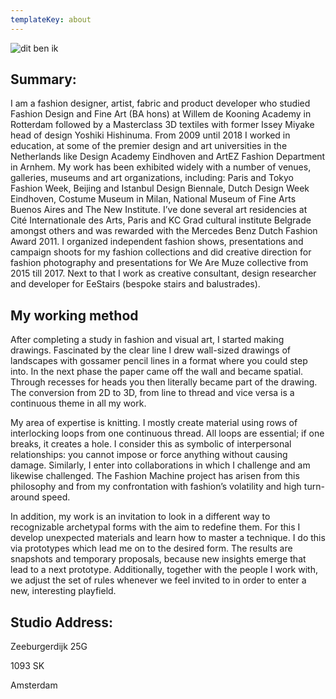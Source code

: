 ```yaml
---
templateKey: about
---
```

![dit ben ik](/assets/01-mg_3461-web.jpg)

## Summary:

I am a fashion designer, artist, fabric and product developer who studied Fashion Design and Fine Art (BA hons) at Willem de Kooning Academy in Rotterdam followed by a Masterclass 3D textiles with former Issey Miyake head of design Yoshiki Hishinuma. From 2009 until 2018 I worked in education, at some of the premier design and art universities in the Netherlands like Design Academy Eindhoven and ArtEZ Fashion Department in Arnhem. My work has been exhibited widely with a number of venues, galleries, museums and art organizations, including: Paris and Tokyo Fashion Week, Beijing and Istanbul Design Biennale, Dutch Design Week Eindhoven, Costume Museum in Milan, National Museum of Fine Arts Buenos Aires and The New Institute. I’ve done several art residencies at Cité Internationale des Arts, Paris and KC Grad cultural institute Belgrade amongst others and was rewarded with the Mercedes Benz Dutch Fashion Award 2011. I organized independent fashion shows, presentations and campaign shoots for my fashion collections and did creative direction for fashion photography and presentations for We Are Muze collective from 2015 till 2017. Next to that I work as creative consultant, design researcher and developer for EeStairs (bespoke stairs and balustrades).

## My working method

After completing a study in fashion and visual art, I started making drawings. Fascinated by the clear line I drew wall-sized drawings of landscapes with gossamer pencil lines in a format where you could step into. In the next phase the paper came off the wall and became spatial. Through recesses for heads you then literally became part of the drawing. The conversion from 2D to 3D, from line to thread and vice versa is a continuous theme in all my work.

My area of expertise is knitting. I mostly create material using rows of interlocking loops from one continuous thread. All loops are essential; if one breaks, it creates a hole. I consider this as symbolic of interpersonal relationships: you cannot impose or force anything without causing damage. Similarly, I enter into collaborations in which I challenge and am likewise challenged. The Fashion Machine project has arisen from this philosophy and from my confrontation with fashion’s volatility and high turn-around speed.

In addition, my work is an invitation to look in a different way to recognizable archetypal forms with the aim to redefine them. For this I develop unexpected materials and learn how to master a technique. I do this via prototypes which lead me on to the desired form. The results are snapshots and temporary proposals, because new insights emerge that lead to a next prototype. Additionally, together with the people I work with, we adjust the set of rules whenever we feel invited to in order to enter a new, interesting playfield.

## Studio Address:

Zeeburgerdijk 25G

1093 SK

Amsterdam

